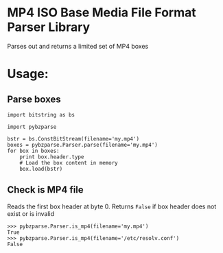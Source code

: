 # MP4 ISO Base Media File Format Parser Library

Parses out and returns a limited set of MP4 boxes

# Usage:

## Parse boxes

    import bitstring as bs

    import pybzparse
    
    bstr = bs.ConstBitStream(filename='my.mp4')
    boxes = pybzparse.Parser.parse(filename='my.mp4')
    for box in boxes:
        print box.header.type
        # Load the box content in memory
        box.load(bstr)

## Check is MP4 file
Reads the first box header at byte 0. Returns `False` if box header does not exist or is invalid  

    >>> pybzparse.Parser.is_mp4(filename='my.mp4')
    True
    >>> pybzparse.Parser.is_mp4(filename='/etc/resolv.conf')
    False
